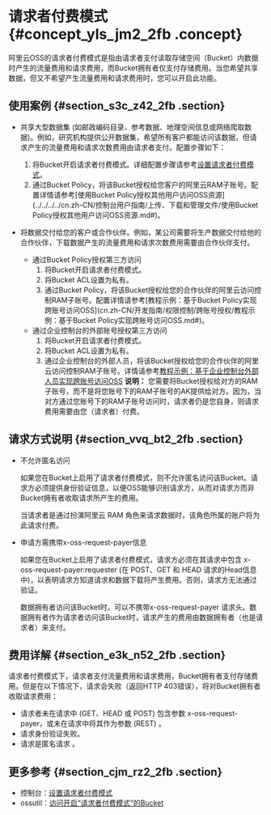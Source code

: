 # 请求者付费模式 {#concept_yls_jm2_2fb .concept}

阿里云OSS的请求者付费模式是指由请求者支付读取存储空间（Bucket）内数据时产生的流量费用和请求费用，而Bucket拥有者仅支付存储费用。当您希望共享数据，但又不希望产生流量费用和请求费用时，您可以开启此功能。

## 使用案例 {#section_s3c_z42_2fb .section}

-   共享大型数据集 \(如邮政编码目录、参考数据、地理空间信息或网络爬取数据\)。例如，研究机构提供公开数据集，希望所有客户都能访问该数据，但请求产生的流量费用和请求次数费用由请求者支付。配置步骤如下：
    1.  将Bucket开启请求者付费模式。详细配置步骤请参考[设置请求者付费模式](../../../../cn.zh-CN/控制台用户指南/管理存储空间/设置请求者付费模式.md#)。
    2.  通过Bucket Policy，将该Bucket授权给您客户的阿里云RAM子账号。配置详情请参考[使用Bucket Policy授权其他用户访问OSS资源](../../../../cn.zh-CN/控制台用户指南/上传、下载和管理文件/使用Bucket Policy授权其他用户访问OSS资源.md#)。
-   将数据交付给您的客户或合作伙伴。例如，某公司需要将生产数据交付给他的合作伙伴，下载数据产生的流量费用和请求次数费用需要由合作伙伴支付。

    -   通过Bucket Policy授权第三方访问
        1.  将Bucket开启请求者付费模式。
        2.  将Bucket ACL设置为私有。
        3.  通过Bucket Policy，将该Bucket授权给您的合作伙伴的阿里云访问控制RAM子账号。配置详情请参考[教程示例：基于Bucket Policy实现跨账号访问OSS](cn.zh-CN/开发指南/权限控制/跨账号授权/教程示例：基于Bucket Policy实现跨账号访问OSS.md#)。
    -   通过企业控制台的外部账号授权第三方访问
        1.  将Bucket开启请求者付费模式。
        2.  将Bucket ACL设置为私有。
        3.  通过企业控制台的外部人员，将该Bucket授权给您的合作伙伴的阿里云访问控制RAM子账号。详情请参考[教程示例：基于企业控制台外部人员实现跨账号访问OSS](cn.zh-CN/开发指南/权限控制/跨账号授权/教程示例：基于企业控制台外部人员实现跨账号访问OSS.md#)
    **说明：** 您需要将Bucket授权给对方的RAM子账号，而不是将您账号下的RAM子账号的AK提供给对方。因为，当对方通过您账号下的RAM子账号访问时，请求者仍是您自身，则请求费用需要由您（请求者）付费。


## 请求方式说明 {#section_vvq_bt2_2fb .section}

-   不允许匿名访问

    如果您在Bucket上启用了请求者付费模式，则不允许匿名访问该Bucket。请求方必须提供身份验证信息，以便OSS能够识别请求方，从而对请求方而非Bucket拥有者收取请求所产生的费用。

    当请求者是通过扮演阿里云 RAM 角色来请求数据时，该角色所属的账户将为此请求付费。

-   申请方需携带x-oss-request-payer信息

    如果您在Bucket上启用了请求者付费模式，请求方必须在其请求中包含 x-oss-request-payer:requester \(在 POST、GET 和 HEAD 请求的Head信息中\)，以表明请求方知道请求和数据下载将产生费用。否则，请求方无法通过验证。

    数据拥有者访问该Bucket时，可以不携带x-oss-request-payer 请求头。数据拥有者作为请求者访问该Bucket时，请求产生的费用由数据拥有者（也是请求者）来支付。


## 费用详解 {#section_e3k_n52_2fb .section}

请求者付费模式下，请求者支付流量费用和请求费用，Bucket拥有者支付存储费用。但是在以下情况下，请求会失败（返回HTTP 403错误），将对Bucket拥有者收取请求费用：

-   请求者未在请求中 \(GET、HEAD 或 POST\) 包含参数 x-oss-request-payer，或未在请求中将其作为参数 \(REST\) 。
-   请求身份验证失败。
-   请求是匿名请求 。

## 更多参考 {#section_cjm_rz2_2fb .section}

-   控制台：[设置请求者付费模式](../../../../cn.zh-CN/控制台用户指南/管理存储空间/设置请求者付费模式.md#)
-   ossutil：[访问开启“请求者付费模式”的Bucket](../../../../cn.zh-CN/常用工具/命令行工具ossutil/常用命令/cp.md#li_5i7_skp_6w8)

